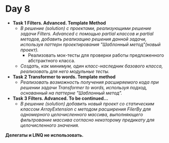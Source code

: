 # Day 8
* **Task 1 Filters. Advanced. Template Method**
  * *В решение (solution) с проектами, реализующими решение задачи Filters. Advanced с помощью  partial классов и partial методов, добавить реализацию решения данной задачи, используя паттерн  проектирования "Шаблонный метод"(новый проект).*
      * Реализовать мок-тесты для проверки работы предложенного абстрактного класса.
  * *Создать, как минимум, один класс-наследник базового класса, реализовать для него модульные  тесты.*
* **Task 2 Transformer to words. Template method**
  * *Реализовать  возможность получения расширяемого кода при решении задачи Transformer to words, используя подход, основанный на паттерне "Шаблонный метод".*
* **Task 3 Filters. Advanced. To be continued...**
  * *В решение (solution) добавить новый проект со статическим классом ArrayExtension с методом расширения FilerBy для одномерного целочисленного массива, выполняющего фильтрование массива согласно некоторому предикату для целочисленного значения.*

**Делегаты и LINQ не использовать.**
